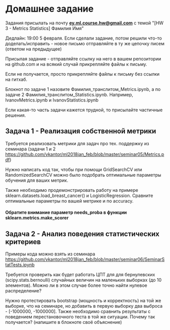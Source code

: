 # Домашнее задание

Задания присылать на почту **ey.ml.course.hw@gmail.com** с темой "[HW 3 - Metrics Statistics] Фамилия Имя"


Дедлайн: 19:00 5 февраля.
Если сделали задание, потом решили что-то доделать/исправить - новое письмо отправляйте в ту же цепочку писем (ответом на предыдущее)

Присылая задание - отправляйте ссылку на него в вашем репозитории на github.com и на всякий случай прикрепляйте файлы к письму.

Если не получается, просто прикрепляйте файлы к письму без ссылки на гитхаб.

Блокнот по задаче 1 назовите Фамилия_транслитом_Metrics.ipynb, а по задаче 2 Фамилия_транслитом_Statistics.ipynb. Например, IvanovMetrics.ipynb и IvanovStatistics.ipynb

Если какая-то часть задачи кажется трудной, то присылайте частичные решения.


## Задача 1 - Реализация собственной метрики

Требуется реализовать метрики для задач про тех. поддержку из семинара (задачи 1 и 2 https://github.com/vkantor/ml2018jan_feb/blob/master/seminar05/Metrics.pdf)

Нужно написать код так, чтобы при помощи GridSearchCV или RandomizedSearchCV можно было подобрать оптимальные параметры обучения для ваших метрик.

Также необходимо продемонстрировать работу на примере sklearn.datasets.load_breast_cancer() и LogisticRegression. Сравните оптимальные параметры по вашей метрике и по accuracy.


#### Обратите внимание параметр needs_proba в функции sklearn.metrics.make_scorer


## Задача 2 - Анализ поведения статистических критериев

Примеры кода можно взять из семинара https://github.com/vkantor/ml2018jan_feb/blob/master/seminar06/SeminarStatTests.ipynb


Требуется проверить как будет работать ЦПТ для для бернулевских (scipy.stats.bernoulli) случайных величин на маленьких выборках (до 10 элементов). Можно ли в этом случае более точно найти нулевое распределение?

Нужно протестировать bootstrap (мощность и корректность) на той же выборке, что на семинаре, но добавить в первую выборку два выброса - [-1000000, -1000000]. Также необходимо сравнить результаты с поведением перестановочного теста в той же ситуации. Почему так получается? (напишите в блокноте своё объяснение)